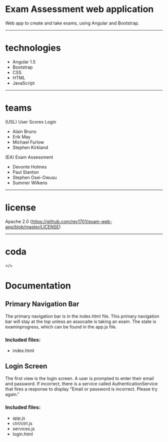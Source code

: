 # Exam Assessment web application
Web app to create and take exams, using Angular and Bootstrap.


---
# technologies
- Angular 1.5
- Bootstrap
- CSS
- HTML
- JavaScript


---
# teams
(USL) User Scores Login
- Alain Bruno
- Erik May
- Michael Furlow
- Stephen Kirkland

(EA) Exam Assessment
- Devonte Holmes
- Paul Stanton
- Stephen Osei-Owusu
- Summer Wilkens


---
# license
Apache 2.0 (https://github.com/rev1701/exam-web-app/blob/master/LICENSE)


---
# coda
</>

# Documentation

## Primary Navigation Bar
The primary navigation bar is in the index.html file. This primary navigation bar will stay at the top unless an assocaite is taking an exam. The state is examinprogress, which can be found in the app.js file.
### Included files:
- index.html

## Login Screen
The first view is the login screen. A user is prompted to enter their email and password. If incorrect, there is a service called AuthenticationService that fires a response to display "Email or password is incorrect. Please try again."
### Included files:
- app.js
- ctrl/ctrl.js
- services.js
- login.html

